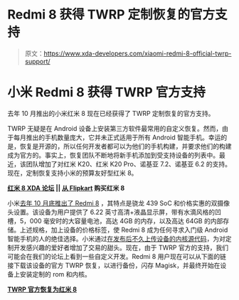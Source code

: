 # Redmi 8 获得 TWRP 定制恢复的官方支持

> 原文：<https://www.xda-developers.com/xiaomi-redmi-8-official-twrp-support/>

# 小米 Redmi 8 获得 TWRP 官方支持

去年 10 月推出的小米红米 8 现在已经获得了 TWRP 定制恢复的官方支持。

TWRP 无疑是在 Android 设备上安装第三方软件最常用的自定义恢复。然而，由于每月推出的手机数量庞大，它并未正式适用于所有 Android 智能手机。幸运的是，恢复是开源的，所以任何开发者都可以为他们的手机构建，并要求他们的构建成为官方的。事实上，恢复团队不断地将新手机添加到受支持设备的列表中。最近，该团队增加了对红米 K20、红米 K20 Pro、诺基亚 7.2、诺基亚 6.2 的支持。现在，定制恢复支持小米的预算友好型红米 8。

**[红米 8 XDA 论坛](https://forum.xda-developers.com/xiaomi-redmi-8) || [从 Flipkart](https://www.flipkart.com/redmi-8-onyx-black-64-gb/p/itmaf669d074ff27) 购买红米 8**

小米[去年 10 月底推出了 Redmi 8](https://www.xda-developers.com/xiaomi-redmi-8-india-launch-snapdragon-439/) ，其特点是骁龙 439 SoC 和价格实惠的双摄像头设置。该设备为用户提供了 6.22 英寸高清+液晶显示屏，带有水滴风格的凹槽，5，000 毫安时的大容量电池，高达 4GB 的内存，以及高达 64GB 的内部存储。上述规格，加上设备的价格标签，使 Redmi 8 成为任何寻求入门级 Android 智能手机的人的绝佳选择。小米通过[在发布后不久上传设备的内核源代码](https://www.xda-developers.com/xiaomi-redmi-8-redmi-8a-kernel-source-code-now-available/)，为对定制开发感兴趣的爱好者增加了交易的甜头。现在，由于 TWRP 官方的支持，我们可能会在我们的论坛上看到一些自定义开发。Redmi 8 用户现在可以从下面的链接下载该设备的官方 TWRP 恢复，以进行备份，闪存 Magisk，并最终开始在设备上安装定制的 rom 和内核。

**[TWRP 官方恢复为红米 8](https://github.com/TeamWin/twrpme/commit/a4f11583fce7fb183f586c69d4429d18f1ac932d)**